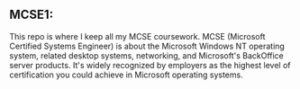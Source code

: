 MCSE1:
---
This repo is where I keep all my MCSE coursework. MCSE (Microsoft Certified Systems Engineer) is about the Microsoft Windows NT operating system, related desktop systems, networking, and Microsoft's BackOffice server products. It's widely recognized by employers as the highest level of certification you could achieve in Microsoft operating systems.